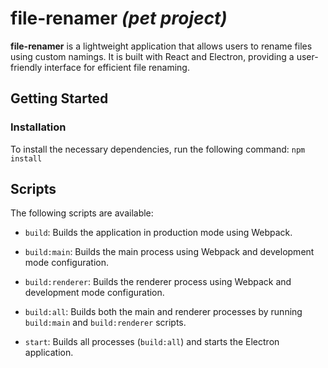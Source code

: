 # file-renamer _(pet project)_

**file-renamer** is a lightweight application that allows users to rename files using custom namings. It is built with React and Electron, providing a user-friendly interface for efficient file renaming.

## Getting Started

### Installation

To install the necessary dependencies, run the following command: `npm install`

## Scripts

The following scripts are available:

-   `build`: Builds the application in production mode using Webpack.

-   `build:main`: Builds the main process using Webpack and development mode configuration.

-   `build:renderer`: Builds the renderer process using Webpack and development mode configuration.

-   `build:all`: Builds both the main and renderer processes by running `build:main` and `build:renderer` scripts.

-   `start`: Builds all processes (`build:all`) and starts the Electron application.
